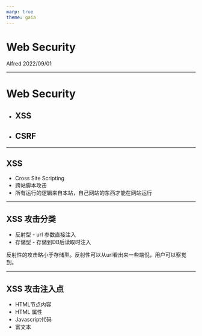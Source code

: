 ```yaml
---
marp: true
theme: gaia
---
```


# Web Security

Alfred 2022/09/01

---

# Web Security

- ## XSS
- ## CSRF

---

## XSS

- Cross Site Scripting
- 跨站脚本攻击
- 所有运行的逻辑来自本站，自己网站的东西才能在网站运行

---

## XSS 攻击分类

- 反射型 - url 参数直接注入
- 存储型 - 存储到DB后读取时注入

反射性的攻击略小于存储型。反射性可以从url看出来一些端倪，用户可以察觉到。

---

## XSS 攻击注入点

- HTML节点内容
- HTML 属性
- Javascript代码
- 富文本